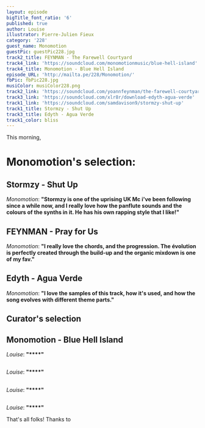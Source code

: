```yaml
---
layout: episode
bigTitle_font_ratio: '6'
published: true
author: Louise
illustrator: Pierre-Julien Fieux
category: '228'
guest_name: Monomotion
guestPic: guestPic228.jpg
track2_title: FEYNMAN - The Farewell Courtyard
track4_link: 'https://soundcloud.com/monomotionmusic/blue-hell-island'
track4_title: Monomotion - Blue Hell Island
episode_URL: 'http://mailta.pe/228/Monomotion/'
fbPic: fbPic228.jpg
musiColor: musiColor228.png
track2_link: 'https://soundcloud.com/yoannfeynman/the-farewell-courtyard'
track3_link: 'https://soundcloud.com/xlr8r/download-edyth-agua-verde'
track1_link: 'https://soundcloud.com/samdavison9/stormzy-shut-up'
track1_title: Stormzy - Shut Up
track3_title: Edyth - Agua Verde
track1_color: bliss
---
```

<p id="introduction">This morning, </p>

# Monomotion's selection:

## Stormzy - Shut Up
_Monomotion_: **"**Stormzy is one of the uprising UK Mc i've been following since a while now, and I really love how the panflute sounds and the colours of the synths in it. He has his own rapping style that I like!**"**

## FEYNMAN - Pray for Us
_Monomotion_: **"**I really love the chords, and the progression. The évolution is perfectly created through the build-up and the organic mixdown is one of my fav.**"**

## Edyth - Agua Verde
_Monomotion_: **"**I love the samples of this track, how it's used, and how the song evolves with different theme parts.**"**

## Curator's selection

## Monomotion - Blue Hell Island
_Louise_: **"****"**

##
_Louise_: **"****"**

##
_Louise_: **"****"**

##
_Louise_: **"****"**

<p id="outroduction">That's all folks! Thanks to </p>
